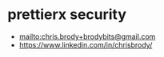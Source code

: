 # prettierx security

- <mailto:chris.brody+brodybits@gmail.com>
- https://www.linkedin.com/in/chrisbrody/

<!--
  Note that .github/SECURITY.md from prettier@2.0.0 is
  not to be merged into prettierx.
-->
